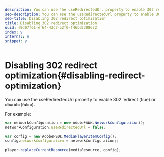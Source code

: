 ```yaml
---
description: You can use the useRedirectedUrl property to enable 302 redirect (true) or disable (false).
seo-description: You can use the useRedirectedUrl property to enable 302 redirect (true) or disable (false).
seo-title: Disabling 302 redirect optimization
title: Disabling 302 redirect optimization
uuid: e9d07f61-ef64-43c7-a2f0-f46b33308672
index: y
internal: n
snippet: y
---
```


# Disabling 302 redirect optimization{#disabling-redirect-optimization}

You can use the useRedirectedUrl property to enable 302 redirect (true) or disable (false).

For example: 

```js
var networkConfiguration = new AdobePSDK.NetworkConfiguration(); 
networkConfiguration.useRedirectedUrl = false; 
 
var config = new AdobePSDK.MediaPlayerItemConfig(); 
config.networkConfiguration = networkConfiguration;; 
 
player.replaceCurrentResource(mediaResource, config);
```

